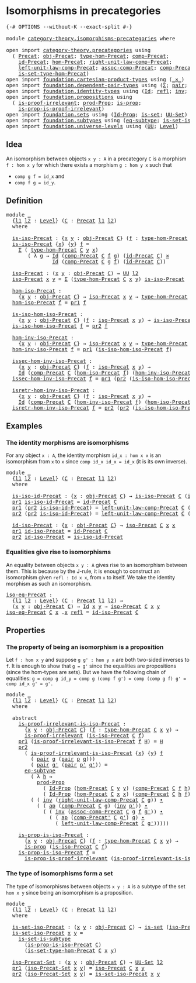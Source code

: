 # Isomorphisms in precategories

<pre class="Agda"><a id="42" class="Symbol">{-#</a> <a id="46" class="Keyword">OPTIONS</a> <a id="54" class="Pragma">--without-K</a> <a id="66" class="Pragma">--exact-split</a> <a id="80" class="Symbol">#-}</a>

<a id="85" class="Keyword">module</a> <a id="92" href="category-theory.isomorphisms-precategories.html" class="Module">category-theory.isomorphisms-precategories</a> <a id="135" class="Keyword">where</a>

<a id="142" class="Keyword">open</a> <a id="147" class="Keyword">import</a> <a id="154" href="category-theory.precategories.html" class="Module">category-theory.precategories</a> <a id="184" class="Keyword">using</a>
  <a id="192" class="Symbol">(</a> <a id="194" href="category-theory.precategories.html#2242" class="Function">Precat</a><a id="200" class="Symbol">;</a> <a id="202" href="category-theory.precategories.html#2555" class="Function">obj-Precat</a><a id="212" class="Symbol">;</a> <a id="214" href="category-theory.precategories.html#2674" class="Function">type-hom-Precat</a><a id="229" class="Symbol">;</a> <a id="231" href="category-theory.precategories.html#3056" class="Function">comp-Precat</a><a id="242" class="Symbol">;</a>
    <a id="248" href="category-theory.precategories.html#3789" class="Function">id-Precat</a><a id="257" class="Symbol">;</a> <a id="259" href="category-theory.precategories.html#2600" class="Function">hom-Precat</a><a id="269" class="Symbol">;</a> <a id="271" href="category-theory.precategories.html#4058" class="Function">right-unit-law-comp-Precat</a><a id="297" class="Symbol">;</a>
    <a id="303" href="category-theory.precategories.html#3884" class="Function">left-unit-law-comp-Precat</a><a id="328" class="Symbol">;</a> <a id="330" href="category-theory.precategories.html#3361" class="Function">assoc-comp-Precat</a><a id="347" class="Symbol">;</a> <a id="349" href="category-theory.precategories.html#3215" class="Function">comp-Precat&#39;</a><a id="361" class="Symbol">;</a>
    <a id="367" href="category-theory.precategories.html#2772" class="Function">is-set-type-hom-Precat</a><a id="389" class="Symbol">)</a>
<a id="391" class="Keyword">open</a> <a id="396" class="Keyword">import</a> <a id="403" href="foundation.cartesian-product-types.html" class="Module">foundation.cartesian-product-types</a> <a id="438" class="Keyword">using</a> <a id="444" class="Symbol">(</a><a id="445" href="foundation-core.cartesian-product-types.html#577" class="Function Operator">_×_</a><a id="448" class="Symbol">)</a>
<a id="450" class="Keyword">open</a> <a id="455" class="Keyword">import</a> <a id="462" href="foundation.dependent-pair-types.html" class="Module">foundation.dependent-pair-types</a> <a id="494" class="Keyword">using</a> <a id="500" class="Symbol">(</a><a id="501" href="foundation-core.dependent-pair-types.html#502" class="Record">Σ</a><a id="502" class="Symbol">;</a> <a id="504" href="foundation-core.dependent-pair-types.html#575" class="InductiveConstructor">pair</a><a id="508" class="Symbol">;</a> <a id="510" href="foundation-core.dependent-pair-types.html#592" class="Field">pr1</a><a id="513" class="Symbol">;</a> <a id="515" href="foundation-core.dependent-pair-types.html#604" class="Field">pr2</a><a id="518" class="Symbol">)</a>
<a id="520" class="Keyword">open</a> <a id="525" class="Keyword">import</a> <a id="532" href="foundation.identity-types.html" class="Module">foundation.identity-types</a> <a id="558" class="Keyword">using</a> <a id="564" class="Symbol">(</a><a id="565" href="foundation-core.identity-types.html#641" class="Datatype">Id</a><a id="567" class="Symbol">;</a> <a id="569" href="foundation-core.identity-types.html#694" class="InductiveConstructor">refl</a><a id="573" class="Symbol">;</a> <a id="575" href="foundation-core.identity-types.html#1552" class="Function">inv</a><a id="578" class="Symbol">;</a> <a id="580" href="foundation-core.identity-types.html#1239" class="Function Operator">_∙_</a><a id="583" class="Symbol">;</a> <a id="585" href="foundation-core.identity-types.html#2853" class="Function">ap</a><a id="587" class="Symbol">)</a>
<a id="589" class="Keyword">open</a> <a id="594" class="Keyword">import</a> <a id="601" href="foundation.propositions.html" class="Module">foundation.propositions</a> <a id="625" class="Keyword">using</a>
  <a id="633" class="Symbol">(</a> <a id="635" href="foundation-core.propositions.html#2208" class="Function">is-proof-irrelevant</a><a id="654" class="Symbol">;</a> <a id="656" href="foundation-core.propositions.html#5805" class="Function">prod-Prop</a><a id="665" class="Symbol">;</a> <a id="667" href="foundation-core.propositions.html#1246" class="Function">is-prop</a><a id="674" class="Symbol">;</a>
    <a id="680" href="foundation-core.propositions.html#3151" class="Function">is-prop-is-proof-irrelevant</a><a id="707" class="Symbol">)</a>
<a id="709" class="Keyword">open</a> <a id="714" class="Keyword">import</a> <a id="721" href="foundation.sets.html" class="Module">foundation.sets</a> <a id="737" class="Keyword">using</a> <a id="743" class="Symbol">(</a><a id="744" href="foundation-core.sets.html#1407" class="Function">Id-Prop</a><a id="751" class="Symbol">;</a> <a id="753" href="foundation-core.sets.html#1099" class="Function">is-set</a><a id="759" class="Symbol">;</a> <a id="761" href="foundation-core.sets.html#1177" class="Function">UU-Set</a><a id="767" class="Symbol">)</a>
<a id="769" class="Keyword">open</a> <a id="774" class="Keyword">import</a> <a id="781" href="foundation.subtypes.html" class="Module">foundation.subtypes</a> <a id="801" class="Keyword">using</a> <a id="807" class="Symbol">(</a><a id="808" href="foundation-core.subtypes.html#2633" class="Function">eq-subtype</a><a id="818" class="Symbol">;</a> <a id="820" href="foundation-core.subtypes.html#4137" class="Function">is-set-is-subtype</a><a id="837" class="Symbol">)</a>
<a id="839" class="Keyword">open</a> <a id="844" class="Keyword">import</a> <a id="851" href="foundation.universe-levels.html" class="Module">foundation.universe-levels</a> <a id="878" class="Keyword">using</a> <a id="884" class="Symbol">(</a><a id="885" href="foundation-core.universe-levels.html#222" class="Primitive">UU</a><a id="887" class="Symbol">;</a> <a id="889" href="Agda.Primitive.html#597" class="Postulate">Level</a><a id="894" class="Symbol">)</a>
</pre>
## Idea

An isomorphism between objects `x y : A` in a precategory `C` is a morphism `f : hom x y` for which there exists a morphism `g : hom y x` such that
- `comp g f = id_x` and
- `comp f g = id_y`.

## Definition

<pre class="Agda"><a id="1127" class="Keyword">module</a> <a id="1134" href="category-theory.isomorphisms-precategories.html#1134" class="Module">_</a>
  <a id="1138" class="Symbol">{</a><a id="1139" href="category-theory.isomorphisms-precategories.html#1139" class="Bound">l1</a> <a id="1142" href="category-theory.isomorphisms-precategories.html#1142" class="Bound">l2</a> <a id="1145" class="Symbol">:</a> <a id="1147" href="Agda.Primitive.html#597" class="Postulate">Level</a><a id="1152" class="Symbol">}</a> <a id="1154" class="Symbol">(</a><a id="1155" href="category-theory.isomorphisms-precategories.html#1155" class="Bound">C</a> <a id="1157" class="Symbol">:</a> <a id="1159" href="category-theory.precategories.html#2242" class="Function">Precat</a> <a id="1166" href="category-theory.isomorphisms-precategories.html#1139" class="Bound">l1</a> <a id="1169" href="category-theory.isomorphisms-precategories.html#1142" class="Bound">l2</a><a id="1171" class="Symbol">)</a>
  <a id="1175" class="Keyword">where</a>

  <a id="1184" href="category-theory.isomorphisms-precategories.html#1184" class="Function">is-iso-Precat</a> <a id="1198" class="Symbol">:</a> <a id="1200" class="Symbol">{</a><a id="1201" href="category-theory.isomorphisms-precategories.html#1201" class="Bound">x</a> <a id="1203" href="category-theory.isomorphisms-precategories.html#1203" class="Bound">y</a> <a id="1205" class="Symbol">:</a> <a id="1207" href="category-theory.precategories.html#2555" class="Function">obj-Precat</a> <a id="1218" href="category-theory.isomorphisms-precategories.html#1155" class="Bound">C</a><a id="1219" class="Symbol">}</a> <a id="1221" class="Symbol">(</a><a id="1222" href="category-theory.isomorphisms-precategories.html#1222" class="Bound">f</a> <a id="1224" class="Symbol">:</a> <a id="1226" href="category-theory.precategories.html#2674" class="Function">type-hom-Precat</a> <a id="1242" href="category-theory.isomorphisms-precategories.html#1155" class="Bound">C</a> <a id="1244" href="category-theory.isomorphisms-precategories.html#1201" class="Bound">x</a> <a id="1246" href="category-theory.isomorphisms-precategories.html#1203" class="Bound">y</a><a id="1247" class="Symbol">)</a> <a id="1249" class="Symbol">→</a> <a id="1251" href="foundation-core.universe-levels.html#222" class="Primitive">UU</a> <a id="1254" href="category-theory.isomorphisms-precategories.html#1142" class="Bound">l2</a>
  <a id="1259" href="category-theory.isomorphisms-precategories.html#1184" class="Function">is-iso-Precat</a> <a id="1273" class="Symbol">{</a><a id="1274" href="category-theory.isomorphisms-precategories.html#1274" class="Bound">x</a><a id="1275" class="Symbol">}</a> <a id="1277" class="Symbol">{</a><a id="1278" href="category-theory.isomorphisms-precategories.html#1278" class="Bound">y</a><a id="1279" class="Symbol">}</a> <a id="1281" href="category-theory.isomorphisms-precategories.html#1281" class="Bound">f</a> <a id="1283" class="Symbol">=</a>
    <a id="1289" href="foundation-core.dependent-pair-types.html#502" class="Record">Σ</a> <a id="1291" class="Symbol">(</a> <a id="1293" href="category-theory.precategories.html#2674" class="Function">type-hom-Precat</a> <a id="1309" href="category-theory.isomorphisms-precategories.html#1155" class="Bound">C</a> <a id="1311" href="category-theory.isomorphisms-precategories.html#1278" class="Bound">y</a> <a id="1313" href="category-theory.isomorphisms-precategories.html#1274" class="Bound">x</a><a id="1314" class="Symbol">)</a>
       <a id="1323" class="Symbol">(</a> <a id="1325" class="Symbol">λ</a> <a id="1327" href="category-theory.isomorphisms-precategories.html#1327" class="Bound">g</a> <a id="1329" class="Symbol">→</a> <a id="1331" href="foundation-core.identity-types.html#641" class="Datatype">Id</a> <a id="1334" class="Symbol">(</a><a id="1335" href="category-theory.precategories.html#3056" class="Function">comp-Precat</a> <a id="1347" href="category-theory.isomorphisms-precategories.html#1155" class="Bound">C</a> <a id="1349" href="category-theory.isomorphisms-precategories.html#1281" class="Bound">f</a> <a id="1351" href="category-theory.isomorphisms-precategories.html#1327" class="Bound">g</a><a id="1352" class="Symbol">)</a> <a id="1354" class="Symbol">(</a><a id="1355" href="category-theory.precategories.html#3789" class="Function">id-Precat</a> <a id="1365" href="category-theory.isomorphisms-precategories.html#1155" class="Bound">C</a><a id="1366" class="Symbol">)</a> <a id="1368" href="foundation-core.cartesian-product-types.html#577" class="Function Operator">×</a>
               <a id="1385" href="foundation-core.identity-types.html#641" class="Datatype">Id</a> <a id="1388" class="Symbol">(</a><a id="1389" href="category-theory.precategories.html#3056" class="Function">comp-Precat</a> <a id="1401" href="category-theory.isomorphisms-precategories.html#1155" class="Bound">C</a> <a id="1403" href="category-theory.isomorphisms-precategories.html#1327" class="Bound">g</a> <a id="1405" href="category-theory.isomorphisms-precategories.html#1281" class="Bound">f</a><a id="1406" class="Symbol">)</a> <a id="1408" class="Symbol">(</a><a id="1409" href="category-theory.precategories.html#3789" class="Function">id-Precat</a> <a id="1419" href="category-theory.isomorphisms-precategories.html#1155" class="Bound">C</a><a id="1420" class="Symbol">))</a>

  <a id="1426" href="category-theory.isomorphisms-precategories.html#1426" class="Function">iso-Precat</a> <a id="1437" class="Symbol">:</a> <a id="1439" class="Symbol">(</a><a id="1440" href="category-theory.isomorphisms-precategories.html#1440" class="Bound">x</a> <a id="1442" href="category-theory.isomorphisms-precategories.html#1442" class="Bound">y</a> <a id="1444" class="Symbol">:</a> <a id="1446" href="category-theory.precategories.html#2555" class="Function">obj-Precat</a> <a id="1457" href="category-theory.isomorphisms-precategories.html#1155" class="Bound">C</a><a id="1458" class="Symbol">)</a> <a id="1460" class="Symbol">→</a> <a id="1462" href="foundation-core.universe-levels.html#222" class="Primitive">UU</a> <a id="1465" href="category-theory.isomorphisms-precategories.html#1142" class="Bound">l2</a>
  <a id="1470" href="category-theory.isomorphisms-precategories.html#1426" class="Function">iso-Precat</a> <a id="1481" href="category-theory.isomorphisms-precategories.html#1481" class="Bound">x</a> <a id="1483" href="category-theory.isomorphisms-precategories.html#1483" class="Bound">y</a> <a id="1485" class="Symbol">=</a> <a id="1487" href="foundation-core.dependent-pair-types.html#502" class="Record">Σ</a> <a id="1489" class="Symbol">(</a><a id="1490" href="category-theory.precategories.html#2674" class="Function">type-hom-Precat</a> <a id="1506" href="category-theory.isomorphisms-precategories.html#1155" class="Bound">C</a> <a id="1508" href="category-theory.isomorphisms-precategories.html#1481" class="Bound">x</a> <a id="1510" href="category-theory.isomorphisms-precategories.html#1483" class="Bound">y</a><a id="1511" class="Symbol">)</a> <a id="1513" href="category-theory.isomorphisms-precategories.html#1184" class="Function">is-iso-Precat</a>

  <a id="1530" href="category-theory.isomorphisms-precategories.html#1530" class="Function">hom-iso-Precat</a> <a id="1545" class="Symbol">:</a>
    <a id="1551" class="Symbol">{</a><a id="1552" href="category-theory.isomorphisms-precategories.html#1552" class="Bound">x</a> <a id="1554" href="category-theory.isomorphisms-precategories.html#1554" class="Bound">y</a> <a id="1556" class="Symbol">:</a> <a id="1558" href="category-theory.precategories.html#2555" class="Function">obj-Precat</a> <a id="1569" href="category-theory.isomorphisms-precategories.html#1155" class="Bound">C</a><a id="1570" class="Symbol">}</a> <a id="1572" class="Symbol">→</a> <a id="1574" href="category-theory.isomorphisms-precategories.html#1426" class="Function">iso-Precat</a> <a id="1585" href="category-theory.isomorphisms-precategories.html#1552" class="Bound">x</a> <a id="1587" href="category-theory.isomorphisms-precategories.html#1554" class="Bound">y</a> <a id="1589" class="Symbol">→</a> <a id="1591" href="category-theory.precategories.html#2674" class="Function">type-hom-Precat</a> <a id="1607" href="category-theory.isomorphisms-precategories.html#1155" class="Bound">C</a> <a id="1609" href="category-theory.isomorphisms-precategories.html#1552" class="Bound">x</a> <a id="1611" href="category-theory.isomorphisms-precategories.html#1554" class="Bound">y</a>
  <a id="1615" href="category-theory.isomorphisms-precategories.html#1530" class="Function">hom-iso-Precat</a> <a id="1630" href="category-theory.isomorphisms-precategories.html#1630" class="Bound">f</a> <a id="1632" class="Symbol">=</a> <a id="1634" href="foundation-core.dependent-pair-types.html#592" class="Field">pr1</a> <a id="1638" href="category-theory.isomorphisms-precategories.html#1630" class="Bound">f</a>

  <a id="1643" href="category-theory.isomorphisms-precategories.html#1643" class="Function">is-iso-hom-iso-Precat</a> <a id="1665" class="Symbol">:</a>
    <a id="1671" class="Symbol">{</a><a id="1672" href="category-theory.isomorphisms-precategories.html#1672" class="Bound">x</a> <a id="1674" href="category-theory.isomorphisms-precategories.html#1674" class="Bound">y</a> <a id="1676" class="Symbol">:</a> <a id="1678" href="category-theory.precategories.html#2555" class="Function">obj-Precat</a> <a id="1689" href="category-theory.isomorphisms-precategories.html#1155" class="Bound">C</a><a id="1690" class="Symbol">}</a> <a id="1692" class="Symbol">(</a><a id="1693" href="category-theory.isomorphisms-precategories.html#1693" class="Bound">f</a> <a id="1695" class="Symbol">:</a> <a id="1697" href="category-theory.isomorphisms-precategories.html#1426" class="Function">iso-Precat</a> <a id="1708" href="category-theory.isomorphisms-precategories.html#1672" class="Bound">x</a> <a id="1710" href="category-theory.isomorphisms-precategories.html#1674" class="Bound">y</a><a id="1711" class="Symbol">)</a> <a id="1713" class="Symbol">→</a> <a id="1715" href="category-theory.isomorphisms-precategories.html#1184" class="Function">is-iso-Precat</a> <a id="1729" class="Symbol">(</a><a id="1730" href="category-theory.isomorphisms-precategories.html#1530" class="Function">hom-iso-Precat</a> <a id="1745" href="category-theory.isomorphisms-precategories.html#1693" class="Bound">f</a><a id="1746" class="Symbol">)</a>
  <a id="1750" href="category-theory.isomorphisms-precategories.html#1643" class="Function">is-iso-hom-iso-Precat</a> <a id="1772" href="category-theory.isomorphisms-precategories.html#1772" class="Bound">f</a> <a id="1774" class="Symbol">=</a> <a id="1776" href="foundation-core.dependent-pair-types.html#604" class="Field">pr2</a> <a id="1780" href="category-theory.isomorphisms-precategories.html#1772" class="Bound">f</a>

  <a id="1785" href="category-theory.isomorphisms-precategories.html#1785" class="Function">hom-inv-iso-Precat</a> <a id="1804" class="Symbol">:</a>
    <a id="1810" class="Symbol">{</a><a id="1811" href="category-theory.isomorphisms-precategories.html#1811" class="Bound">x</a> <a id="1813" href="category-theory.isomorphisms-precategories.html#1813" class="Bound">y</a> <a id="1815" class="Symbol">:</a> <a id="1817" href="category-theory.precategories.html#2555" class="Function">obj-Precat</a> <a id="1828" href="category-theory.isomorphisms-precategories.html#1155" class="Bound">C</a><a id="1829" class="Symbol">}</a> <a id="1831" class="Symbol">→</a> <a id="1833" href="category-theory.isomorphisms-precategories.html#1426" class="Function">iso-Precat</a> <a id="1844" href="category-theory.isomorphisms-precategories.html#1811" class="Bound">x</a> <a id="1846" href="category-theory.isomorphisms-precategories.html#1813" class="Bound">y</a> <a id="1848" class="Symbol">→</a> <a id="1850" href="category-theory.precategories.html#2674" class="Function">type-hom-Precat</a> <a id="1866" href="category-theory.isomorphisms-precategories.html#1155" class="Bound">C</a> <a id="1868" href="category-theory.isomorphisms-precategories.html#1813" class="Bound">y</a> <a id="1870" href="category-theory.isomorphisms-precategories.html#1811" class="Bound">x</a>
  <a id="1874" href="category-theory.isomorphisms-precategories.html#1785" class="Function">hom-inv-iso-Precat</a> <a id="1893" href="category-theory.isomorphisms-precategories.html#1893" class="Bound">f</a> <a id="1895" class="Symbol">=</a> <a id="1897" href="foundation-core.dependent-pair-types.html#592" class="Field">pr1</a> <a id="1901" class="Symbol">(</a><a id="1902" href="category-theory.isomorphisms-precategories.html#1643" class="Function">is-iso-hom-iso-Precat</a> <a id="1924" href="category-theory.isomorphisms-precategories.html#1893" class="Bound">f</a><a id="1925" class="Symbol">)</a>

  <a id="1930" href="category-theory.isomorphisms-precategories.html#1930" class="Function">issec-hom-inv-iso-Precat</a> <a id="1955" class="Symbol">:</a>
    <a id="1961" class="Symbol">{</a><a id="1962" href="category-theory.isomorphisms-precategories.html#1962" class="Bound">x</a> <a id="1964" href="category-theory.isomorphisms-precategories.html#1964" class="Bound">y</a> <a id="1966" class="Symbol">:</a> <a id="1968" href="category-theory.precategories.html#2555" class="Function">obj-Precat</a> <a id="1979" href="category-theory.isomorphisms-precategories.html#1155" class="Bound">C</a><a id="1980" class="Symbol">}</a> <a id="1982" class="Symbol">(</a><a id="1983" href="category-theory.isomorphisms-precategories.html#1983" class="Bound">f</a> <a id="1985" class="Symbol">:</a> <a id="1987" href="category-theory.isomorphisms-precategories.html#1426" class="Function">iso-Precat</a> <a id="1998" href="category-theory.isomorphisms-precategories.html#1962" class="Bound">x</a> <a id="2000" href="category-theory.isomorphisms-precategories.html#1964" class="Bound">y</a><a id="2001" class="Symbol">)</a> <a id="2003" class="Symbol">→</a>
    <a id="2009" href="foundation-core.identity-types.html#641" class="Datatype">Id</a> <a id="2012" class="Symbol">(</a><a id="2013" href="category-theory.precategories.html#3056" class="Function">comp-Precat</a> <a id="2025" href="category-theory.isomorphisms-precategories.html#1155" class="Bound">C</a> <a id="2027" class="Symbol">(</a><a id="2028" href="category-theory.isomorphisms-precategories.html#1530" class="Function">hom-iso-Precat</a> <a id="2043" href="category-theory.isomorphisms-precategories.html#1983" class="Bound">f</a><a id="2044" class="Symbol">)</a> <a id="2046" class="Symbol">(</a><a id="2047" href="category-theory.isomorphisms-precategories.html#1785" class="Function">hom-inv-iso-Precat</a> <a id="2066" href="category-theory.isomorphisms-precategories.html#1983" class="Bound">f</a><a id="2067" class="Symbol">))</a> <a id="2070" class="Symbol">(</a><a id="2071" href="category-theory.precategories.html#3789" class="Function">id-Precat</a> <a id="2081" href="category-theory.isomorphisms-precategories.html#1155" class="Bound">C</a><a id="2082" class="Symbol">)</a>
  <a id="2086" href="category-theory.isomorphisms-precategories.html#1930" class="Function">issec-hom-inv-iso-Precat</a> <a id="2111" href="category-theory.isomorphisms-precategories.html#2111" class="Bound">f</a> <a id="2113" class="Symbol">=</a> <a id="2115" href="foundation-core.dependent-pair-types.html#592" class="Field">pr1</a> <a id="2119" class="Symbol">(</a><a id="2120" href="foundation-core.dependent-pair-types.html#604" class="Field">pr2</a> <a id="2124" class="Symbol">(</a><a id="2125" href="category-theory.isomorphisms-precategories.html#1643" class="Function">is-iso-hom-iso-Precat</a> <a id="2147" href="category-theory.isomorphisms-precategories.html#2111" class="Bound">f</a><a id="2148" class="Symbol">))</a>

  <a id="2154" href="category-theory.isomorphisms-precategories.html#2154" class="Function">isretr-hom-inv-iso-Precat</a> <a id="2180" class="Symbol">:</a>
    <a id="2186" class="Symbol">{</a><a id="2187" href="category-theory.isomorphisms-precategories.html#2187" class="Bound">x</a> <a id="2189" href="category-theory.isomorphisms-precategories.html#2189" class="Bound">y</a> <a id="2191" class="Symbol">:</a> <a id="2193" href="category-theory.precategories.html#2555" class="Function">obj-Precat</a> <a id="2204" href="category-theory.isomorphisms-precategories.html#1155" class="Bound">C</a><a id="2205" class="Symbol">}</a> <a id="2207" class="Symbol">(</a><a id="2208" href="category-theory.isomorphisms-precategories.html#2208" class="Bound">f</a> <a id="2210" class="Symbol">:</a> <a id="2212" href="category-theory.isomorphisms-precategories.html#1426" class="Function">iso-Precat</a> <a id="2223" href="category-theory.isomorphisms-precategories.html#2187" class="Bound">x</a> <a id="2225" href="category-theory.isomorphisms-precategories.html#2189" class="Bound">y</a><a id="2226" class="Symbol">)</a> <a id="2228" class="Symbol">→</a>
    <a id="2234" href="foundation-core.identity-types.html#641" class="Datatype">Id</a> <a id="2237" class="Symbol">(</a><a id="2238" href="category-theory.precategories.html#3056" class="Function">comp-Precat</a> <a id="2250" href="category-theory.isomorphisms-precategories.html#1155" class="Bound">C</a> <a id="2252" class="Symbol">(</a><a id="2253" href="category-theory.isomorphisms-precategories.html#1785" class="Function">hom-inv-iso-Precat</a> <a id="2272" href="category-theory.isomorphisms-precategories.html#2208" class="Bound">f</a><a id="2273" class="Symbol">)</a> <a id="2275" class="Symbol">(</a><a id="2276" href="category-theory.isomorphisms-precategories.html#1530" class="Function">hom-iso-Precat</a> <a id="2291" href="category-theory.isomorphisms-precategories.html#2208" class="Bound">f</a><a id="2292" class="Symbol">))</a> <a id="2295" class="Symbol">(</a><a id="2296" href="category-theory.precategories.html#3789" class="Function">id-Precat</a> <a id="2306" href="category-theory.isomorphisms-precategories.html#1155" class="Bound">C</a><a id="2307" class="Symbol">)</a>
  <a id="2311" href="category-theory.isomorphisms-precategories.html#2154" class="Function">isretr-hom-inv-iso-Precat</a> <a id="2337" href="category-theory.isomorphisms-precategories.html#2337" class="Bound">f</a> <a id="2339" class="Symbol">=</a> <a id="2341" href="foundation-core.dependent-pair-types.html#604" class="Field">pr2</a> <a id="2345" class="Symbol">(</a><a id="2346" href="foundation-core.dependent-pair-types.html#604" class="Field">pr2</a> <a id="2350" class="Symbol">(</a><a id="2351" href="category-theory.isomorphisms-precategories.html#1643" class="Function">is-iso-hom-iso-Precat</a> <a id="2373" href="category-theory.isomorphisms-precategories.html#2337" class="Bound">f</a><a id="2374" class="Symbol">))</a>
</pre>
## Examples

### The identity morphisms are isomorphisms

For any object `x : A`, the identity morphism `id_x : hom x x` is an isomorphism from `x` to `x` since `comp id_x id_x = id_x` (it is its own inverse).

<pre class="Agda"><a id="2601" class="Keyword">module</a> <a id="2608" href="category-theory.isomorphisms-precategories.html#2608" class="Module">_</a>
  <a id="2612" class="Symbol">{</a><a id="2613" href="category-theory.isomorphisms-precategories.html#2613" class="Bound">l1</a> <a id="2616" href="category-theory.isomorphisms-precategories.html#2616" class="Bound">l2</a> <a id="2619" class="Symbol">:</a> <a id="2621" href="Agda.Primitive.html#597" class="Postulate">Level</a><a id="2626" class="Symbol">}</a> <a id="2628" class="Symbol">(</a><a id="2629" href="category-theory.isomorphisms-precategories.html#2629" class="Bound">C</a> <a id="2631" class="Symbol">:</a> <a id="2633" href="category-theory.precategories.html#2242" class="Function">Precat</a> <a id="2640" href="category-theory.isomorphisms-precategories.html#2613" class="Bound">l1</a> <a id="2643" href="category-theory.isomorphisms-precategories.html#2616" class="Bound">l2</a><a id="2645" class="Symbol">)</a>
  <a id="2649" class="Keyword">where</a>

  <a id="2658" href="category-theory.isomorphisms-precategories.html#2658" class="Function">is-iso-id-Precat</a> <a id="2675" class="Symbol">:</a> <a id="2677" class="Symbol">{</a><a id="2678" href="category-theory.isomorphisms-precategories.html#2678" class="Bound">x</a> <a id="2680" class="Symbol">:</a> <a id="2682" href="category-theory.precategories.html#2555" class="Function">obj-Precat</a> <a id="2693" href="category-theory.isomorphisms-precategories.html#2629" class="Bound">C</a><a id="2694" class="Symbol">}</a> <a id="2696" class="Symbol">→</a> <a id="2698" href="category-theory.isomorphisms-precategories.html#1184" class="Function">is-iso-Precat</a> <a id="2712" href="category-theory.isomorphisms-precategories.html#2629" class="Bound">C</a> <a id="2714" class="Symbol">(</a><a id="2715" href="category-theory.precategories.html#3789" class="Function">id-Precat</a> <a id="2725" href="category-theory.isomorphisms-precategories.html#2629" class="Bound">C</a> <a id="2727" class="Symbol">{</a><a id="2728" href="category-theory.isomorphisms-precategories.html#2678" class="Bound">x</a><a id="2729" class="Symbol">})</a>
  <a id="2734" href="foundation-core.dependent-pair-types.html#592" class="Field">pr1</a> <a id="2738" href="category-theory.isomorphisms-precategories.html#2658" class="Function">is-iso-id-Precat</a> <a id="2755" class="Symbol">=</a> <a id="2757" href="category-theory.precategories.html#3789" class="Function">id-Precat</a> <a id="2767" href="category-theory.isomorphisms-precategories.html#2629" class="Bound">C</a>
  <a id="2771" href="foundation-core.dependent-pair-types.html#592" class="Field">pr1</a> <a id="2775" class="Symbol">(</a><a id="2776" href="foundation-core.dependent-pair-types.html#604" class="Field">pr2</a> <a id="2780" href="category-theory.isomorphisms-precategories.html#2658" class="Function">is-iso-id-Precat</a><a id="2796" class="Symbol">)</a> <a id="2798" class="Symbol">=</a> <a id="2800" href="category-theory.precategories.html#3884" class="Function">left-unit-law-comp-Precat</a> <a id="2826" href="category-theory.isomorphisms-precategories.html#2629" class="Bound">C</a> <a id="2828" class="Symbol">(</a><a id="2829" href="category-theory.precategories.html#3789" class="Function">id-Precat</a> <a id="2839" href="category-theory.isomorphisms-precategories.html#2629" class="Bound">C</a><a id="2840" class="Symbol">)</a>
  <a id="2844" href="foundation-core.dependent-pair-types.html#604" class="Field">pr2</a> <a id="2848" class="Symbol">(</a><a id="2849" href="foundation-core.dependent-pair-types.html#604" class="Field">pr2</a> <a id="2853" href="category-theory.isomorphisms-precategories.html#2658" class="Function">is-iso-id-Precat</a><a id="2869" class="Symbol">)</a> <a id="2871" class="Symbol">=</a> <a id="2873" href="category-theory.precategories.html#3884" class="Function">left-unit-law-comp-Precat</a> <a id="2899" href="category-theory.isomorphisms-precategories.html#2629" class="Bound">C</a> <a id="2901" class="Symbol">(</a><a id="2902" href="category-theory.precategories.html#3789" class="Function">id-Precat</a> <a id="2912" href="category-theory.isomorphisms-precategories.html#2629" class="Bound">C</a><a id="2913" class="Symbol">)</a>

  <a id="2918" href="category-theory.isomorphisms-precategories.html#2918" class="Function">id-iso-Precat</a> <a id="2932" class="Symbol">:</a> <a id="2934" class="Symbol">{</a><a id="2935" href="category-theory.isomorphisms-precategories.html#2935" class="Bound">x</a> <a id="2937" class="Symbol">:</a> <a id="2939" href="category-theory.precategories.html#2555" class="Function">obj-Precat</a> <a id="2950" href="category-theory.isomorphisms-precategories.html#2629" class="Bound">C</a><a id="2951" class="Symbol">}</a> <a id="2953" class="Symbol">→</a> <a id="2955" href="category-theory.isomorphisms-precategories.html#1426" class="Function">iso-Precat</a> <a id="2966" href="category-theory.isomorphisms-precategories.html#2629" class="Bound">C</a> <a id="2968" href="category-theory.isomorphisms-precategories.html#2935" class="Bound">x</a> <a id="2970" href="category-theory.isomorphisms-precategories.html#2935" class="Bound">x</a>
  <a id="2974" href="foundation-core.dependent-pair-types.html#592" class="Field">pr1</a> <a id="2978" href="category-theory.isomorphisms-precategories.html#2918" class="Function">id-iso-Precat</a> <a id="2992" class="Symbol">=</a> <a id="2994" href="category-theory.precategories.html#3789" class="Function">id-Precat</a> <a id="3004" href="category-theory.isomorphisms-precategories.html#2629" class="Bound">C</a>
  <a id="3008" href="foundation-core.dependent-pair-types.html#604" class="Field">pr2</a> <a id="3012" href="category-theory.isomorphisms-precategories.html#2918" class="Function">id-iso-Precat</a> <a id="3026" class="Symbol">=</a> <a id="3028" href="category-theory.isomorphisms-precategories.html#2658" class="Function">is-iso-id-Precat</a>
</pre>
### Equalities give rise to isomorphisms

An equality between objects `x y : A` gives rise to an isomorphism between them. This is because by the J-rule, it is enough to construct an isomorphism given `refl : Id x x`, from `x` to itself. We take the identity morphism as such an isomorphism.

<pre class="Agda"><a id="iso-eq-Precat"></a><a id="3351" href="category-theory.isomorphisms-precategories.html#3351" class="Function">iso-eq-Precat</a> <a id="3365" class="Symbol">:</a>
  <a id="3369" class="Symbol">{</a><a id="3370" href="category-theory.isomorphisms-precategories.html#3370" class="Bound">l1</a> <a id="3373" href="category-theory.isomorphisms-precategories.html#3373" class="Bound">l2</a> <a id="3376" class="Symbol">:</a> <a id="3378" href="Agda.Primitive.html#597" class="Postulate">Level</a><a id="3383" class="Symbol">}</a> <a id="3385" class="Symbol">(</a><a id="3386" href="category-theory.isomorphisms-precategories.html#3386" class="Bound">C</a> <a id="3388" class="Symbol">:</a> <a id="3390" href="category-theory.precategories.html#2242" class="Function">Precat</a> <a id="3397" href="category-theory.isomorphisms-precategories.html#3370" class="Bound">l1</a> <a id="3400" href="category-theory.isomorphisms-precategories.html#3373" class="Bound">l2</a><a id="3402" class="Symbol">)</a> <a id="3404" class="Symbol">→</a>
  <a id="3408" class="Symbol">(</a><a id="3409" href="category-theory.isomorphisms-precategories.html#3409" class="Bound">x</a> <a id="3411" href="category-theory.isomorphisms-precategories.html#3411" class="Bound">y</a> <a id="3413" class="Symbol">:</a> <a id="3415" href="category-theory.precategories.html#2555" class="Function">obj-Precat</a> <a id="3426" href="category-theory.isomorphisms-precategories.html#3386" class="Bound">C</a><a id="3427" class="Symbol">)</a> <a id="3429" class="Symbol">→</a> <a id="3431" href="foundation-core.identity-types.html#641" class="Datatype">Id</a> <a id="3434" href="category-theory.isomorphisms-precategories.html#3409" class="Bound">x</a> <a id="3436" href="category-theory.isomorphisms-precategories.html#3411" class="Bound">y</a> <a id="3438" class="Symbol">→</a> <a id="3440" href="category-theory.isomorphisms-precategories.html#1426" class="Function">iso-Precat</a> <a id="3451" href="category-theory.isomorphisms-precategories.html#3386" class="Bound">C</a> <a id="3453" href="category-theory.isomorphisms-precategories.html#3409" class="Bound">x</a> <a id="3455" href="category-theory.isomorphisms-precategories.html#3411" class="Bound">y</a>
<a id="3457" href="category-theory.isomorphisms-precategories.html#3351" class="Function">iso-eq-Precat</a> <a id="3471" href="category-theory.isomorphisms-precategories.html#3471" class="Bound">C</a> <a id="3473" href="category-theory.isomorphisms-precategories.html#3473" class="Bound">x</a> <a id="3475" class="DottedPattern Symbol">.</a><a id="3476" href="category-theory.isomorphisms-precategories.html#3473" class="DottedPattern Bound">x</a> <a id="3478" href="foundation-core.identity-types.html#694" class="InductiveConstructor">refl</a> <a id="3483" class="Symbol">=</a> <a id="3485" href="category-theory.isomorphisms-precategories.html#2918" class="Function">id-iso-Precat</a> <a id="3499" href="category-theory.isomorphisms-precategories.html#3471" class="Bound">C</a>
</pre>
## Properties

### The property of being an isomorphism is a proposition

Let `f : hom x y` and suppose `g g' : hom y x` are both two-sided inverses to `f`. It is enough to show that `g = g'` since the equalities are propositions (since the hom-types are sets). But we have the following chain of equalities:
`g = comp g id_y
   = comp g (comp f g')
   = comp (comp g f) g'
   = comp id_x g'
   = g'.`

<pre class="Agda"><a id="3917" class="Keyword">module</a> <a id="3924" href="category-theory.isomorphisms-precategories.html#3924" class="Module">_</a>
  <a id="3928" class="Symbol">{</a><a id="3929" href="category-theory.isomorphisms-precategories.html#3929" class="Bound">l1</a> <a id="3932" href="category-theory.isomorphisms-precategories.html#3932" class="Bound">l2</a> <a id="3935" class="Symbol">:</a> <a id="3937" href="Agda.Primitive.html#597" class="Postulate">Level</a><a id="3942" class="Symbol">}</a> <a id="3944" class="Symbol">(</a><a id="3945" href="category-theory.isomorphisms-precategories.html#3945" class="Bound">C</a> <a id="3947" class="Symbol">:</a> <a id="3949" href="category-theory.precategories.html#2242" class="Function">Precat</a> <a id="3956" href="category-theory.isomorphisms-precategories.html#3929" class="Bound">l1</a> <a id="3959" href="category-theory.isomorphisms-precategories.html#3932" class="Bound">l2</a><a id="3961" class="Symbol">)</a>
  <a id="3965" class="Keyword">where</a>

  <a id="3974" class="Keyword">abstract</a>
    <a id="3987" href="category-theory.isomorphisms-precategories.html#3987" class="Function">is-proof-irrelevant-is-iso-Precat</a> <a id="4021" class="Symbol">:</a>
      <a id="4029" class="Symbol">{</a><a id="4030" href="category-theory.isomorphisms-precategories.html#4030" class="Bound">x</a> <a id="4032" href="category-theory.isomorphisms-precategories.html#4032" class="Bound">y</a> <a id="4034" class="Symbol">:</a> <a id="4036" href="category-theory.precategories.html#2555" class="Function">obj-Precat</a> <a id="4047" href="category-theory.isomorphisms-precategories.html#3945" class="Bound">C</a><a id="4048" class="Symbol">}</a> <a id="4050" class="Symbol">(</a><a id="4051" href="category-theory.isomorphisms-precategories.html#4051" class="Bound">f</a> <a id="4053" class="Symbol">:</a> <a id="4055" href="category-theory.precategories.html#2674" class="Function">type-hom-Precat</a> <a id="4071" href="category-theory.isomorphisms-precategories.html#3945" class="Bound">C</a> <a id="4073" href="category-theory.isomorphisms-precategories.html#4030" class="Bound">x</a> <a id="4075" href="category-theory.isomorphisms-precategories.html#4032" class="Bound">y</a><a id="4076" class="Symbol">)</a> <a id="4078" class="Symbol">→</a>
      <a id="4086" href="foundation-core.propositions.html#2208" class="Function">is-proof-irrelevant</a> <a id="4106" class="Symbol">(</a><a id="4107" href="category-theory.isomorphisms-precategories.html#1184" class="Function">is-iso-Precat</a> <a id="4121" href="category-theory.isomorphisms-precategories.html#3945" class="Bound">C</a> <a id="4123" href="category-theory.isomorphisms-precategories.html#4051" class="Bound">f</a><a id="4124" class="Symbol">)</a>
    <a id="4130" href="foundation-core.dependent-pair-types.html#592" class="Field">pr1</a> <a id="4134" class="Symbol">(</a><a id="4135" href="category-theory.isomorphisms-precategories.html#3987" class="Function">is-proof-irrelevant-is-iso-Precat</a> <a id="4169" href="category-theory.isomorphisms-precategories.html#4169" class="Bound">f</a> <a id="4171" href="category-theory.isomorphisms-precategories.html#4171" class="Bound">H</a><a id="4172" class="Symbol">)</a> <a id="4174" class="Symbol">=</a> <a id="4176" href="category-theory.isomorphisms-precategories.html#4171" class="Bound">H</a>
    <a id="4182" href="foundation-core.dependent-pair-types.html#604" class="Field">pr2</a>
      <a id="4192" class="Symbol">(</a> <a id="4194" href="category-theory.isomorphisms-precategories.html#3987" class="Function">is-proof-irrelevant-is-iso-Precat</a> <a id="4228" class="Symbol">{</a><a id="4229" href="category-theory.isomorphisms-precategories.html#4229" class="Bound">x</a><a id="4230" class="Symbol">}</a> <a id="4232" class="Symbol">{</a><a id="4233" href="category-theory.isomorphisms-precategories.html#4233" class="Bound">y</a><a id="4234" class="Symbol">}</a> <a id="4236" href="category-theory.isomorphisms-precategories.html#4236" class="Bound">f</a>
        <a id="4246" class="Symbol">(</a> <a id="4248" href="foundation-core.dependent-pair-types.html#575" class="InductiveConstructor">pair</a> <a id="4253" href="category-theory.isomorphisms-precategories.html#4253" class="Bound">g</a> <a id="4255" class="Symbol">(</a><a id="4256" href="foundation-core.dependent-pair-types.html#575" class="InductiveConstructor">pair</a> <a id="4261" href="category-theory.isomorphisms-precategories.html#4261" class="Bound">p</a> <a id="4263" href="category-theory.isomorphisms-precategories.html#4263" class="Bound">q</a><a id="4264" class="Symbol">)))</a>
        <a id="4276" class="Symbol">(</a> <a id="4278" href="foundation-core.dependent-pair-types.html#575" class="InductiveConstructor">pair</a> <a id="4283" href="category-theory.isomorphisms-precategories.html#4283" class="Bound">g&#39;</a> <a id="4286" class="Symbol">(</a><a id="4287" href="foundation-core.dependent-pair-types.html#575" class="InductiveConstructor">pair</a> <a id="4292" href="category-theory.isomorphisms-precategories.html#4292" class="Bound">p&#39;</a> <a id="4295" href="category-theory.isomorphisms-precategories.html#4295" class="Bound">q&#39;</a><a id="4297" class="Symbol">))</a> <a id="4300" class="Symbol">=</a>
      <a id="4308" href="foundation-core.subtypes.html#2633" class="Function">eq-subtype</a>
        <a id="4327" class="Symbol">(</a> <a id="4329" class="Symbol">λ</a> <a id="4331" href="category-theory.isomorphisms-precategories.html#4331" class="Bound">h</a> <a id="4333" class="Symbol">→</a>
          <a id="4345" href="foundation-core.propositions.html#5805" class="Function">prod-Prop</a>
            <a id="4367" class="Symbol">(</a> <a id="4369" href="foundation-core.sets.html#1407" class="Function">Id-Prop</a> <a id="4377" class="Symbol">(</a><a id="4378" href="category-theory.precategories.html#2600" class="Function">hom-Precat</a> <a id="4389" href="category-theory.isomorphisms-precategories.html#3945" class="Bound">C</a> <a id="4391" href="category-theory.isomorphisms-precategories.html#4233" class="Bound">y</a> <a id="4393" href="category-theory.isomorphisms-precategories.html#4233" class="Bound">y</a><a id="4394" class="Symbol">)</a> <a id="4396" class="Symbol">(</a><a id="4397" href="category-theory.precategories.html#3056" class="Function">comp-Precat</a> <a id="4409" href="category-theory.isomorphisms-precategories.html#3945" class="Bound">C</a> <a id="4411" href="category-theory.isomorphisms-precategories.html#4236" class="Bound">f</a> <a id="4413" href="category-theory.isomorphisms-precategories.html#4331" class="Bound">h</a><a id="4414" class="Symbol">)</a> <a id="4416" class="Symbol">(</a><a id="4417" href="category-theory.precategories.html#3789" class="Function">id-Precat</a> <a id="4427" href="category-theory.isomorphisms-precategories.html#3945" class="Bound">C</a><a id="4428" class="Symbol">))</a>
            <a id="4443" class="Symbol">(</a> <a id="4445" href="foundation-core.sets.html#1407" class="Function">Id-Prop</a> <a id="4453" class="Symbol">(</a><a id="4454" href="category-theory.precategories.html#2600" class="Function">hom-Precat</a> <a id="4465" href="category-theory.isomorphisms-precategories.html#3945" class="Bound">C</a> <a id="4467" href="category-theory.isomorphisms-precategories.html#4229" class="Bound">x</a> <a id="4469" href="category-theory.isomorphisms-precategories.html#4229" class="Bound">x</a><a id="4470" class="Symbol">)</a> <a id="4472" class="Symbol">(</a><a id="4473" href="category-theory.precategories.html#3056" class="Function">comp-Precat</a> <a id="4485" href="category-theory.isomorphisms-precategories.html#3945" class="Bound">C</a> <a id="4487" href="category-theory.isomorphisms-precategories.html#4331" class="Bound">h</a> <a id="4489" href="category-theory.isomorphisms-precategories.html#4236" class="Bound">f</a><a id="4490" class="Symbol">)</a> <a id="4492" class="Symbol">(</a><a id="4493" href="category-theory.precategories.html#3789" class="Function">id-Precat</a> <a id="4503" href="category-theory.isomorphisms-precategories.html#3945" class="Bound">C</a><a id="4504" class="Symbol">)))</a>
        <a id="4516" class="Symbol">(</a> <a id="4518" class="Symbol">(</a> <a id="4520" href="foundation-core.identity-types.html#1552" class="Function">inv</a> <a id="4524" class="Symbol">(</a><a id="4525" href="category-theory.precategories.html#4058" class="Function">right-unit-law-comp-Precat</a> <a id="4552" href="category-theory.isomorphisms-precategories.html#3945" class="Bound">C</a> <a id="4554" href="category-theory.isomorphisms-precategories.html#4253" class="Bound">g</a><a id="4555" class="Symbol">))</a> <a id="4558" href="foundation-core.identity-types.html#1239" class="Function Operator">∙</a>
          <a id="4570" class="Symbol">(</a> <a id="4572" class="Symbol">(</a> <a id="4574" href="foundation-core.identity-types.html#2853" class="Function">ap</a> <a id="4577" class="Symbol">(</a><a id="4578" href="category-theory.precategories.html#3056" class="Function">comp-Precat</a> <a id="4590" href="category-theory.isomorphisms-precategories.html#3945" class="Bound">C</a> <a id="4592" href="category-theory.isomorphisms-precategories.html#4253" class="Bound">g</a><a id="4593" class="Symbol">)</a> <a id="4595" class="Symbol">(</a><a id="4596" href="foundation-core.identity-types.html#1552" class="Function">inv</a> <a id="4600" href="category-theory.isomorphisms-precategories.html#4292" class="Bound">p&#39;</a><a id="4602" class="Symbol">))</a> <a id="4605" href="foundation-core.identity-types.html#1239" class="Function Operator">∙</a>
            <a id="4619" class="Symbol">(</a> <a id="4621" class="Symbol">(</a> <a id="4623" href="foundation-core.identity-types.html#1552" class="Function">inv</a> <a id="4627" class="Symbol">(</a><a id="4628" href="category-theory.precategories.html#3361" class="Function">assoc-comp-Precat</a> <a id="4646" href="category-theory.isomorphisms-precategories.html#3945" class="Bound">C</a> <a id="4648" href="category-theory.isomorphisms-precategories.html#4253" class="Bound">g</a> <a id="4650" href="category-theory.isomorphisms-precategories.html#4236" class="Bound">f</a> <a id="4652" href="category-theory.isomorphisms-precategories.html#4283" class="Bound">g&#39;</a><a id="4654" class="Symbol">))</a> <a id="4657" href="foundation-core.identity-types.html#1239" class="Function Operator">∙</a>
              <a id="4673" class="Symbol">(</a> <a id="4675" class="Symbol">(</a> <a id="4677" href="foundation-core.identity-types.html#2853" class="Function">ap</a> <a id="4680" class="Symbol">(</a><a id="4681" href="category-theory.precategories.html#3215" class="Function">comp-Precat&#39;</a> <a id="4694" href="category-theory.isomorphisms-precategories.html#3945" class="Bound">C</a> <a id="4696" href="category-theory.isomorphisms-precategories.html#4283" class="Bound">g&#39;</a><a id="4698" class="Symbol">)</a> <a id="4700" href="category-theory.isomorphisms-precategories.html#4263" class="Bound">q</a><a id="4701" class="Symbol">)</a> <a id="4703" href="foundation-core.identity-types.html#1239" class="Function Operator">∙</a>
                <a id="4721" class="Symbol">(</a> <a id="4723" href="category-theory.precategories.html#3884" class="Function">left-unit-law-comp-Precat</a> <a id="4749" href="category-theory.isomorphisms-precategories.html#3945" class="Bound">C</a> <a id="4751" href="category-theory.isomorphisms-precategories.html#4283" class="Bound">g&#39;</a><a id="4753" class="Symbol">)))))</a>

    <a id="4764" href="category-theory.isomorphisms-precategories.html#4764" class="Function">is-prop-is-iso-Precat</a> <a id="4786" class="Symbol">:</a>
      <a id="4794" class="Symbol">{</a><a id="4795" href="category-theory.isomorphisms-precategories.html#4795" class="Bound">x</a> <a id="4797" href="category-theory.isomorphisms-precategories.html#4797" class="Bound">y</a> <a id="4799" class="Symbol">:</a> <a id="4801" href="category-theory.precategories.html#2555" class="Function">obj-Precat</a> <a id="4812" href="category-theory.isomorphisms-precategories.html#3945" class="Bound">C</a><a id="4813" class="Symbol">}</a> <a id="4815" class="Symbol">(</a><a id="4816" href="category-theory.isomorphisms-precategories.html#4816" class="Bound">f</a> <a id="4818" class="Symbol">:</a> <a id="4820" href="category-theory.precategories.html#2674" class="Function">type-hom-Precat</a> <a id="4836" href="category-theory.isomorphisms-precategories.html#3945" class="Bound">C</a> <a id="4838" href="category-theory.isomorphisms-precategories.html#4795" class="Bound">x</a> <a id="4840" href="category-theory.isomorphisms-precategories.html#4797" class="Bound">y</a><a id="4841" class="Symbol">)</a> <a id="4843" class="Symbol">→</a>
      <a id="4851" href="foundation-core.propositions.html#1246" class="Function">is-prop</a> <a id="4859" class="Symbol">(</a><a id="4860" href="category-theory.isomorphisms-precategories.html#1184" class="Function">is-iso-Precat</a> <a id="4874" href="category-theory.isomorphisms-precategories.html#3945" class="Bound">C</a> <a id="4876" href="category-theory.isomorphisms-precategories.html#4816" class="Bound">f</a><a id="4877" class="Symbol">)</a>
    <a id="4883" href="category-theory.isomorphisms-precategories.html#4764" class="Function">is-prop-is-iso-Precat</a> <a id="4905" href="category-theory.isomorphisms-precategories.html#4905" class="Bound">f</a> <a id="4907" class="Symbol">=</a>
      <a id="4915" href="foundation-core.propositions.html#3151" class="Function">is-prop-is-proof-irrelevant</a> <a id="4943" class="Symbol">(</a><a id="4944" href="category-theory.isomorphisms-precategories.html#3987" class="Function">is-proof-irrelevant-is-iso-Precat</a> <a id="4978" href="category-theory.isomorphisms-precategories.html#4905" class="Bound">f</a><a id="4979" class="Symbol">)</a>
</pre>
### The type of isomorphisms form a set

The type of isomorphisms between objects `x y : A` is a subtype of the set `hom x y` since being an isomorphism is a proposition.

<pre class="Agda"><a id="5166" class="Keyword">module</a> <a id="5173" href="category-theory.isomorphisms-precategories.html#5173" class="Module">_</a>
  <a id="5177" class="Symbol">{</a><a id="5178" href="category-theory.isomorphisms-precategories.html#5178" class="Bound">l1</a> <a id="5181" href="category-theory.isomorphisms-precategories.html#5181" class="Bound">l2</a> <a id="5184" class="Symbol">:</a> <a id="5186" href="Agda.Primitive.html#597" class="Postulate">Level</a><a id="5191" class="Symbol">}</a> <a id="5193" class="Symbol">(</a><a id="5194" href="category-theory.isomorphisms-precategories.html#5194" class="Bound">C</a> <a id="5196" class="Symbol">:</a> <a id="5198" href="category-theory.precategories.html#2242" class="Function">Precat</a> <a id="5205" href="category-theory.isomorphisms-precategories.html#5178" class="Bound">l1</a> <a id="5208" href="category-theory.isomorphisms-precategories.html#5181" class="Bound">l2</a><a id="5210" class="Symbol">)</a>
  <a id="5214" class="Keyword">where</a>

  <a id="5223" href="category-theory.isomorphisms-precategories.html#5223" class="Function">is-set-iso-Precat</a> <a id="5241" class="Symbol">:</a> <a id="5243" class="Symbol">(</a><a id="5244" href="category-theory.isomorphisms-precategories.html#5244" class="Bound">x</a> <a id="5246" href="category-theory.isomorphisms-precategories.html#5246" class="Bound">y</a> <a id="5248" class="Symbol">:</a> <a id="5250" href="category-theory.precategories.html#2555" class="Function">obj-Precat</a> <a id="5261" href="category-theory.isomorphisms-precategories.html#5194" class="Bound">C</a><a id="5262" class="Symbol">)</a> <a id="5264" class="Symbol">→</a> <a id="5266" href="foundation-core.sets.html#1099" class="Function">is-set</a> <a id="5273" class="Symbol">(</a><a id="5274" href="category-theory.isomorphisms-precategories.html#1426" class="Function">iso-Precat</a> <a id="5285" href="category-theory.isomorphisms-precategories.html#5194" class="Bound">C</a> <a id="5287" href="category-theory.isomorphisms-precategories.html#5244" class="Bound">x</a> <a id="5289" href="category-theory.isomorphisms-precategories.html#5246" class="Bound">y</a><a id="5290" class="Symbol">)</a>
  <a id="5294" href="category-theory.isomorphisms-precategories.html#5223" class="Function">is-set-iso-Precat</a> <a id="5312" href="category-theory.isomorphisms-precategories.html#5312" class="Bound">x</a> <a id="5314" href="category-theory.isomorphisms-precategories.html#5314" class="Bound">y</a> <a id="5316" class="Symbol">=</a>
    <a id="5322" href="foundation-core.subtypes.html#4137" class="Function">is-set-is-subtype</a>
      <a id="5346" class="Symbol">(</a><a id="5347" href="category-theory.isomorphisms-precategories.html#4764" class="Function">is-prop-is-iso-Precat</a> <a id="5369" href="category-theory.isomorphisms-precategories.html#5194" class="Bound">C</a><a id="5370" class="Symbol">)</a>
      <a id="5378" class="Symbol">(</a><a id="5379" href="category-theory.precategories.html#2772" class="Function">is-set-type-hom-Precat</a> <a id="5402" href="category-theory.isomorphisms-precategories.html#5194" class="Bound">C</a> <a id="5404" href="category-theory.isomorphisms-precategories.html#5312" class="Bound">x</a> <a id="5406" href="category-theory.isomorphisms-precategories.html#5314" class="Bound">y</a><a id="5407" class="Symbol">)</a>

  <a id="5412" href="category-theory.isomorphisms-precategories.html#5412" class="Function">iso-Precat-Set</a> <a id="5427" class="Symbol">:</a> <a id="5429" class="Symbol">(</a><a id="5430" href="category-theory.isomorphisms-precategories.html#5430" class="Bound">x</a> <a id="5432" href="category-theory.isomorphisms-precategories.html#5432" class="Bound">y</a> <a id="5434" class="Symbol">:</a> <a id="5436" href="category-theory.precategories.html#2555" class="Function">obj-Precat</a> <a id="5447" href="category-theory.isomorphisms-precategories.html#5194" class="Bound">C</a><a id="5448" class="Symbol">)</a> <a id="5450" class="Symbol">→</a> <a id="5452" href="foundation-core.sets.html#1177" class="Function">UU-Set</a> <a id="5459" href="category-theory.isomorphisms-precategories.html#5181" class="Bound">l2</a>
  <a id="5464" href="foundation-core.dependent-pair-types.html#592" class="Field">pr1</a> <a id="5468" class="Symbol">(</a><a id="5469" href="category-theory.isomorphisms-precategories.html#5412" class="Function">iso-Precat-Set</a> <a id="5484" href="category-theory.isomorphisms-precategories.html#5484" class="Bound">x</a> <a id="5486" href="category-theory.isomorphisms-precategories.html#5486" class="Bound">y</a><a id="5487" class="Symbol">)</a> <a id="5489" class="Symbol">=</a> <a id="5491" href="category-theory.isomorphisms-precategories.html#1426" class="Function">iso-Precat</a> <a id="5502" href="category-theory.isomorphisms-precategories.html#5194" class="Bound">C</a> <a id="5504" href="category-theory.isomorphisms-precategories.html#5484" class="Bound">x</a> <a id="5506" href="category-theory.isomorphisms-precategories.html#5486" class="Bound">y</a>
  <a id="5510" href="foundation-core.dependent-pair-types.html#604" class="Field">pr2</a> <a id="5514" class="Symbol">(</a><a id="5515" href="category-theory.isomorphisms-precategories.html#5412" class="Function">iso-Precat-Set</a> <a id="5530" href="category-theory.isomorphisms-precategories.html#5530" class="Bound">x</a> <a id="5532" href="category-theory.isomorphisms-precategories.html#5532" class="Bound">y</a><a id="5533" class="Symbol">)</a> <a id="5535" class="Symbol">=</a> <a id="5537" href="category-theory.isomorphisms-precategories.html#5223" class="Function">is-set-iso-Precat</a> <a id="5555" href="category-theory.isomorphisms-precategories.html#5530" class="Bound">x</a> <a id="5557" href="category-theory.isomorphisms-precategories.html#5532" class="Bound">y</a>
</pre>